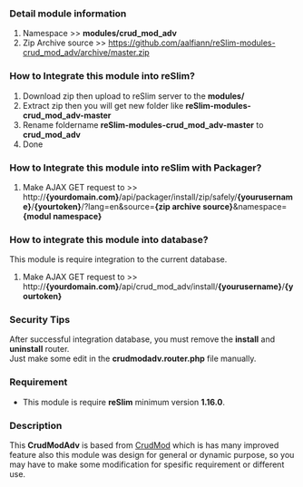 ### Detail module information

1. Namespace >> **modules/crud_mod_adv**
2. Zip Archive source >> 
    https://github.com/aalfiann/reSlim-modules-crud_mod_adv/archive/master.zip

### How to Integrate this module into reSlim?

1. Download zip then upload to reSlim server to the **modules/**
2. Extract zip then you will get new folder like **reSlim-modules-crud_mod_adv-master**
3. Rename foldername **reSlim-modules-crud_mod_adv-master** to **crud_mod_adv**
4. Done

### How to Integrate this module into reSlim with Packager?

1. Make AJAX GET request to >>
    http://**{yourdomain.com}**/api/packager/install/zip/safely/**{yourusername}**/**{yourtoken}**/?lang=en&source=**{zip archive source}**&namespace=**{modul namespace}**

### How to integrate this module into database?
This module is require integration to the current database.

1. Make AJAX GET request to >>
    http://**{yourdomain.com}**/api/crud_mod_adv/install/**{yourusername}**/**{yourtoken}**

### Security Tips
After successful integration database, you must remove the **install** and **uninstall** router.  
Just make some edit in the **crudmodadv.router.php** file manually.

### Requirement
- This module is require **reSlim** minimum version **1.16.0**.

### Description
This **CrudModAdv** is based from [CrudMod](https://github.com/aalfiann/reSlim-modules-crud_mod) which is has many improved feature also this module was design for general or dynamic purpose, so you may have to make some modification for spesific requirement or different use.
